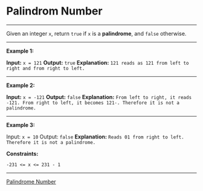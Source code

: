 # Palindrom Number

---

Given an integer `x`, return `true` if `x` is a **palindrome**, and `false` otherwise.

--- 

**Example 1:**

**Input:** `x = 121`
**Output:** `true`
**Explanation:** `121 reads as 121 from left to right and from right to left.`

---
**Example 2:**

**Input:** `x = -121`
**Output:** `false`
**Explanation:** `From left to right, it reads -121. From right to left, it becomes 121-. Therefore it is not a palindrome.`

---

**Example 3:**

Input: `x = 10`
Output: `false`
**Explanation:** `Reads 01 from right to left. Therefore it is not a palindrome.`
 

**Constraints:**

`-231 <= x <= 231 - 1`

---

 [Palindrome Number](https://leetcode.com/problems/palindrome-number/description/)
